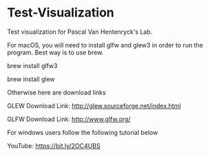 # Test-Visualization
Test visualization for Pascal Van Hentenryck's Lab.

For macOS, you will need to install glfw and glew3 in order to run the program. Best way is to use brew.

brew install glfw3

brew install glew

Otherwise here are download links

GLEW Download Link: http://glew.sourceforge.net/index.html
  
GLFW Download Link: http://www.glfw.org/

For windows users follow the following tutorial below

YouTube: https://bit.ly/2OC4UBS

